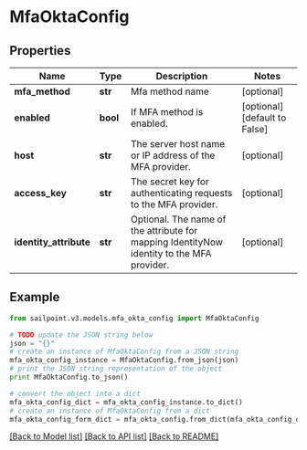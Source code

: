 # MfaOktaConfig


## Properties

Name | Type | Description | Notes
------------ | ------------- | ------------- | -------------
**mfa_method** | **str** | Mfa method name | [optional] 
**enabled** | **bool** | If MFA method is enabled. | [optional] [default to False]
**host** | **str** | The server host name or IP address of the MFA provider. | [optional] 
**access_key** | **str** | The secret key for authenticating requests to the MFA provider. | [optional] 
**identity_attribute** | **str** | Optional. The name of the attribute for mapping IdentityNow identity to the MFA provider. | [optional] 

## Example

```python
from sailpoint.v3.models.mfa_okta_config import MfaOktaConfig

# TODO update the JSON string below
json = "{}"
# create an instance of MfaOktaConfig from a JSON string
mfa_okta_config_instance = MfaOktaConfig.from_json(json)
# print the JSON string representation of the object
print MfaOktaConfig.to_json()

# convert the object into a dict
mfa_okta_config_dict = mfa_okta_config_instance.to_dict()
# create an instance of MfaOktaConfig from a dict
mfa_okta_config_form_dict = mfa_okta_config.from_dict(mfa_okta_config_dict)
```
[[Back to Model list]](../README.md#documentation-for-models) [[Back to API list]](../README.md#documentation-for-api-endpoints) [[Back to README]](../README.md)


